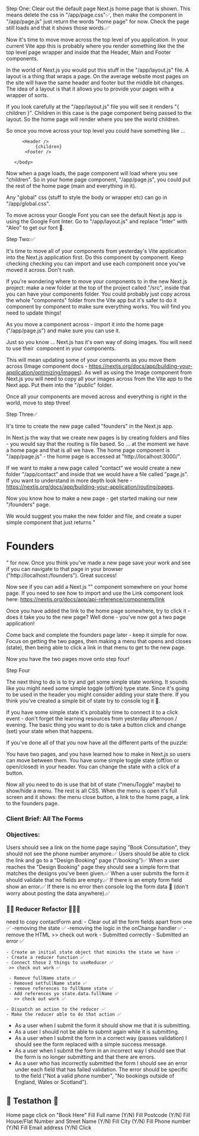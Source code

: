 Step One:
Clear out the default page Next.js home page that is shown. This means delete the css in "/app/page.css"✅, then make the component in "/app/page.js" just return the words "home page" for now. Check the page still loads and that it shows those words.✅

Now it's time to move move across the top level of you application. In your current Vite app this is probably where you render something like the the top level page wrapper and inside that the Header, Main and Footer components.

In the world of Next.js you would put this stuff in the "/app/layout.js" file. A layout is a thing that wraps a page. On the average website most pages on the site will have the same header and footer but the middle bit changes. The idea of a layout is that it allows you to provide your pages with a wrapper of sorts.

If you look carefully at the "/app/layout.js" file you will see it renders "{ children }". Children in this case is the page component being passed to the layout. So the home page will render where you see the world children.

So once you move across your top level you could have something like ...

<html lang="en">
      <body className={inter.className}>

          <Header />
               {children}
           <Footer />

       </body>

 </html>

Now when a page loads, the page component will load where you see "children". So in your home page component, "/app/page.js", you could put the rest of the home page (main and everything in it).

Any "global" css (stuff to style the body or wrapper etc) can go in "/app/global.css".

To move across your Google Font you can see the default Next.js app is using the Google Font Inter. Go to "/app/layout.js" and replace "Inter" with "Aleo" to get our font 🙂.

Step Two:✅

It's time to move all of your components from yesterday's Vite application into the Next.js application first. Do this component by component. Keep checking checking you can import and use each component once you've moved it across. Don't rush.

If you're wondering where to move your components to in the new Next.js project: make a new folder at the top of the project called "/src", inside that you can have your components folder. You could probably just copy across the whole "components" folder from the Vite app but it's safer to do it component by component to make sure everything works. You will find you need to update things!

As you move a component across - import it into the home page ("/app/page.js") and make sure you can use it.

Just so you know ... Next.js has it's own way of doing images. You will need to use their <Image /> component in your components.

This will mean updating some of your components as you move them across (Image component docs - https://nextjs.org/docs/app/building-your-application/optimizing/images). As well as using the Image component from Next.js you will need to copy all your images across from the Vite app to the Next app. Put them into the "/public" folder.

Once all your components are moved across and everything is right in the world, move to step three!

Step Three✅

It's time to create the new page called "founders" in the Next.js app.

In Next.js the way that we create new pages is by creating folders and files - you would say that the routing is file based. So ... at the moment we have a home page and that is all we have. The home page component is "/app/page.js" - the home page is accessed at "http://localhost:3000/".

If we want to make a new page called "contact" we would create a new folder "/app/contact" and inside that we would have a file called "page.js". If you want to understand in more depth look here - https://nextjs.org/docs/app/building-your-application/routing/pages.

Now you know how to make a new page - get started making our new "/founders" page.

We would suggest you make the new folder and file, and create a super simple component that just returns "<h1>Founders</h1>" for now. Once you think you've made a new page save your work and see if you can navigate to that page in your browser ("http://localhost:<PORT>/founders"). Great success!

Now see if you can add a Next.js "<Link href="/founders"></Link>" component somewhere on your home page. If you need to see how to import and use the Link component look here: https://nextjs.org/docs/app/api-reference/components/link

Once you have added the link to the home page somewhere, try to click it - does it take you to the new page? Well done - you've now got a two page application!

Come back and complete the founders page later - keep it simple for now. Focus on getting the two pages, then making a menu that opens and closes (state), then being able to click a link in that menu to get to the new page.

Now you have the two pages move onto step four!

Step Four

The next thing to do is to try and get some simple state working. It sounds like you might need some simple toggle (off/on) type state. Since it's going to be used in the header you might consider adding your state there. If you think you've created a simple bit of state try to console log it 🙂.

If you have some simple state it's probably time to connect it to a click event - don't forget the learning resources from yesterday afternoon / evening. The basic thing you want to do is take a button click and change (set) your state when that happens.

If you've done all of that you now have all the different parts of the puzzle:

You have two pages, and you have learned how to make <Links> in Next.js so users can move between them.
You have some simple toggle state (off/on or open/closed) in your header.
You can change the state with a click of a button.

Now all you need to do is use that bit of state ("menuToggle" maybe) to show/hide a menu. The rest is all CSS. When the menu is open it's full screen and it shows: the menu close button, a link to the home page, a link to the founders page.

### Client Brief: All The Forms

### Objectives:

Users should see a link on the home page saying "Book Consultation", they should not see the phone number anymore.✅
Users should be able to click the link and go to a "Design Booking" page ("/booking")✅
When a user reaches the "Design Booking" page they should see a simple form that matches the designs you've been given.✅
When a user submits the form it should validate that no fields are empty.✅
If there is an empty form field show an error.✅
If there is no error then console log the form data 🙂 (don't worry about posting the data anywhere).✅

### 👷🏾 Reducer Refactor 👷🏻‍♂️

need to copy contactForm and: - Clear out all the form fields apart from one ✅
-removing the state ✅
-removing the logic in the onChange handler ✅
-remove the HTML >> check out work - Submitted correctly - Submitted an error ✅

    - Create an initial state object that mimicks the state we have ✅
    - Create a reducer function ✅
    - Connect those 2 things to useReducer ✅
     >> check out work ✅

     - Remove fullName state ✅
     - Removed setfullName state ✅
     - remove references to fullName state ✅
     - Add references yo state.data.fullName ✅
       >> check out work ✅

    - Dispatch an action to the reducer ✅
    - Make the reducer able to do that action ✅

- As a user when I submit the form it should show me that it is submitting.
- As a user I should not be able to submit again while it is submitting.
- As a user when I submit the form in a correct way (passes validation) I should see the form replaced with a simple success message.
- As a user when I submit the form in an incorrect way I should see that the form is no longer submitting and that there are errors.
- As a user who has incorrectly submitted the form I should see an error under each field that has failed validation. The error should be specific to the field ("Not a valid phone number", "No bookings outside of England, Wales or Scotland").

## 🧪 Testathon 🧪

Home page
click on "Book Here"
Fill Full name (Y/N)
Fill Postcode (Y/N)
Fill House/Flat Number and Street Name (Y/N)
Fill City (Y/N)
Fill Phone number (Y/N)
Fill Email address (Y/N)
Click
